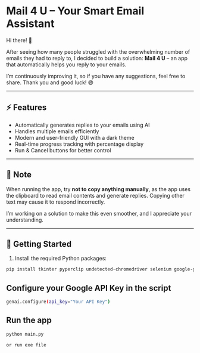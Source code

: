 # Mail 4 U – Your Smart Email Assistant

Hi there! 👋  

After seeing how many people struggled with the overwhelming number of emails they had to reply to, I decided to build a solution: **Mail 4 U** – an app that automatically helps you reply to your emails.  

I’m continuously improving it, so if you have any suggestions, feel free to share. Thank you and good luck! 😄  

---

## ⚡ Features

- Automatically generates replies to your emails using AI  
- Handles multiple emails efficiently  
- Modern and user-friendly GUI with a dark theme  
- Real-time progress tracking with percentage display  
- Run & Cancel buttons for better control  

---

## 📝 Note

When running the app, try **not to copy anything manually**, as the app uses the clipboard to read email contents and generate replies. Copying other text may cause it to respond incorrectly.  

I’m working on a solution to make this even smoother, and I appreciate your understanding.  

---

## 🚀 Getting Started

1. Install the required Python packages:

``` bash
pip install tkinter pyperclip undetected-chromedriver selenium google-generativeai
```

## Configure your Google API Key in the script

``` bash
genai.configure(api_key="Your API Key")
```
## Run the app

``` bash
python main.py 

or run exe file
```